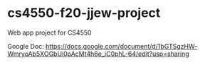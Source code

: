 # cs4550-f20-jjew-project
Web app project for CS4550

Google Doc: https://docs.google.com/document/d/1bGTSgzHW-WmryoAb5XOGbUi0pAcMt4h6e_iC0phL-64/edit?usp=sharing
